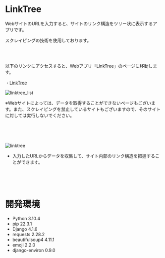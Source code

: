 # LinkTree

WebサイトのURLを入力すると、サイトのリンク構造をツリー状に表示するアプリです。

スクレイピングの技術を使用しております。

<br><br>

以下のリンクにアクセスすると、Webアプリ「LinkTree」のページに移動します。

・[LinkTree](https://yumanakamura.pythonanywhere.com/)

![linktree_list](https://user-images.githubusercontent.com/97374588/220597793-9c5bc2b7-64ec-4b55-b5ec-6e4a9fb85fda.jpeg)

※Webサイトによっては、データを取得することができないページもございます。また、スクレイピングを禁止しているサイトもございますので、そのサイトに対しては実行しないでください。

<br><br><br>

![linktree](https://user-images.githubusercontent.com/97374588/218316102-5d1bce90-32d9-4dcb-af0b-2c3e4aeff8ca.gif)

- 入力したURLからデータを収集して、サイト内部のリンク構造を把握することができます。

<br><br><br>

# 開発環境
- Python 3.10.4
- pip 22.3.1
- Django 4.1.6
- requests 2.28.2
- beautifulsoup4 4.11.1
- emoji 2.2.0
- django-environ 0.9.0
